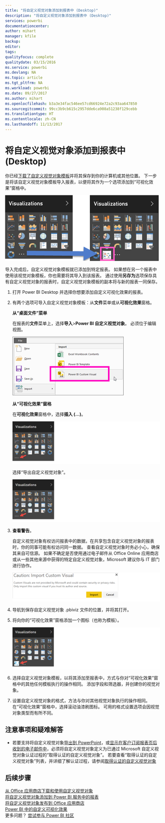 ```yaml
---
title: "将自定义视觉对象添加到报表中 (Desktop)"
description: "将自定义视觉对象添加到报表中 (Desktop)"
services: powerbi
documentationcenter: 
author: mihart
manager: kfile
backup: 
editor: 
tags: 
qualityfocus: complete
qualitydate: 03/15/2016
ms.service: powerbi
ms.devlang: NA
ms.topic: article
ms.tgt_pltfrm: NA
ms.workload: powerbi
ms.date: 09/27/2017
ms.author: mihart
ms.openlocfilehash: b3a3e34fac546ee57cd66924e72a2c93aa647850
ms.sourcegitcommit: 99cc3b9cb615c2957dde6ca908a51238f129cebb
ms.translationtype: HT
ms.contentlocale: zh-CN
ms.lasthandoff: 11/13/2017
---
```

# <a name="add-a-custom-visual-to-a-report-desktop"></a>将自定义视觉对象添加到报表中 (Desktop)
你已经[下载了自定义视觉对象模板](service-custom-visuals-office-store.md)并将其保存到你的计算机或其他位置。  下一步是将该自定义视觉对象模板导入报表，以便将其作为一个选项添加到“可视化效果”窗格中。

![](media/power-bi-custom-visuals-use/pbi-custom-viz-icon.png)

导入完成后，自定义视觉对象模板就已添加到特定报表。 如果想在另一个报表中使用该视觉对象模板，你也需要将其导入到该报表。 通过使用**另存为**选项保存具有自定义视觉对象的报表时，自定义视觉对象模板的副本将与新的报表一同保存。

1. 打开 Power BI Desktop 并选择你想要添加自定义可视化效果的报表。   
2. 有两个选项可导入自定义视觉对象模板：从**文件**菜单或从**可视化效果**窗格。
   
    **从“桌面文件”菜单**
   
    在报表的**文件**菜单上，选择**导入**&gt;**Power BI 自定义视觉对象**。 必须位于编辑视图。    
   
      ![](media/power-bi-custom-visuals-use/power-bi-import.png)
   
    **从“可视化效果”窗格**
   
    在**可视化效果**窗格中，选择**插入 (…)**。    
   
      ![](media/power-bi-custom-visuals-use/insertpane.png)
   
    选择“导出自定义视觉对象”。  
   
      ![](media/power-bi-custom-visuals-use/insertpane.png)
3. **查看警告**。
   
    自定义视觉对象有权访问报表中的数据，在共享包含自定义视觉对象的报表时，你的同事可能有权访问同一数据。 查看自定义视觉对象时务必小心，确保其来自可信源。 如果不确定是否使用通过电子邮件从 Office Online 应用商店或从一些其他来源中获得的特定自定义视觉对象，Microsoft 建议你与 IT 部门进行协作。
   
    ![](media/power-bi-custom-visuals-use/caution.png)
4. 导航到保存自定义视觉对象 .pbiviz 文件的位置，并将其打开。
5. 将向你的“可视化效果”窗格添加一个图标（也称为模板）。
   
    ![](media/power-bi-custom-visuals-use/visualuse.png)
6. 选择自定义视觉对象模板，以将其添加至报表中，方式与你对“可视化效果”窗格中的其他任何模板执行的操作相同。 添加字段和筛选器，并创建你的视觉对象。
7. 设置自定义视觉对象的格式，方法与你对其他视觉对象执行的操作相同。  在“可视化效果”窗格中，选择滚动油漆刷图标。 可用的格式设置选项会因视觉对象类型而有所不同。

## <a name="considerations-and-troubleshooting"></a>注意事项和疑难解答
* 若要支持将自定义视觉对象[导出到 PowerPoint](service-publish-to-powerpoint.md)，或[显示在客户订阅报表页后收到的电子邮件中](service-report-subscribe.md)，必须将自定义视觉对象定义为已通过 Microsoft 自定义视觉对象认证过程的“取得认证的自定义视觉对象”。  若要查看“取得认证的自定义视觉对象”列表，并详细了解认证过程，请参阅[取得认证的自定义视觉对象](power-bi-custom-visuals-certified.md)

## <a name="next-steps"></a>后续步骤
[从 Office 应用商店下载和使用自定义视觉对象](service-custom-visuals-office-store.md)  
[将自定义视觉对象添加到 Power BI 服务中的报表](power-bi-report-add-custom-visual.md)  
[将自定义视觉对象发布到 Office 应用商店](developer/office-store.md)  
[Power BI 中的自定义可视化效果](power-bi-custom-visuals.md)  
更多问题？ [尝试参与 Power BI 社区](http://community.powerbi.com/)

